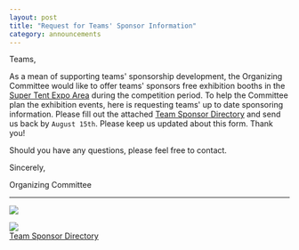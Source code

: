 ```yaml
---
layout: post
title: "Request for Teams' Sponsor Information"
category: announcements
---
```


Teams,

As a mean of supporting teams' sponsorship development, the Organizing Committee would like to offer teams' sponsors free exhibition booths in the [Super Tent Expo Area](#super-tent) during the competition period. To help the Committee plan the exhibition events, here is requesting teams' up to date sponsoring information. Please fill out the attached [Team Sponsor Directory](#file) and send us back by `August 15th`. Please keep us updated about this form. Thank you!

Should you have any questions, please feel free to contact.

Sincerely,

Organizing Committee

---

<a name="super-tent"></a>
<img class="img-width" src="{{ site.baseurl }}/assets/img/news/img_2.png">

<a name="file"></a>
<a class="file" href="{{ site.baseurl }}/assets/doc/Team_Sponsor_Directory.xlsx" target="_blank">
	<img src="{{ site.baseurl }}/assets/img/xlsx_64.png"><br>
	Team Sponsor Directory
</a>